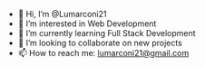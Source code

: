 - 👋 Hi, I’m @Lumarconi21
- 👀 I’m interested in Web Development
- 🌱 I’m currently learning Full Stack Development
- 💞️ I’m looking to collaborate on new projects
- 📫 How to reach me: lumarconi21@gmail.com

<!---
Lumarconi21/Lumarconi21 is a ✨ special ✨ repository because its `README.md` (this file) appears on your GitHub profile.
You can click the Preview link to take a look at your changes.
--->
